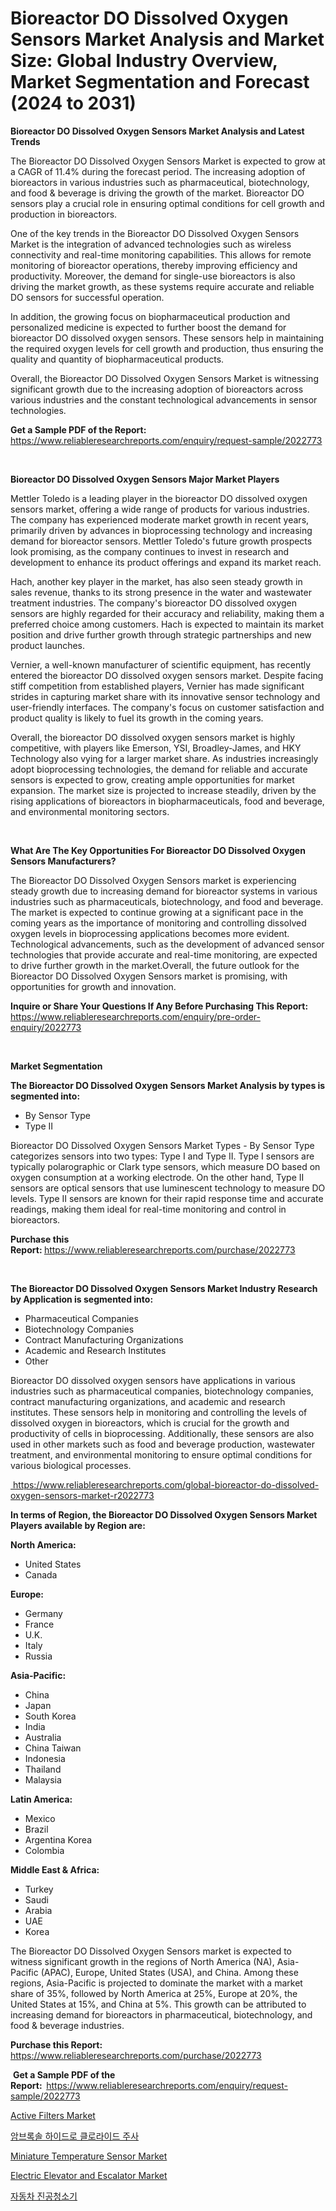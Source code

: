<p><h1>Bioreactor DO Dissolved Oxygen Sensors Market Analysis and Market Size: Global Industry Overview, Market Segmentation and Forecast (2024 to 2031)</h1></p><p><strong>Bioreactor DO Dissolved Oxygen Sensors Market Analysis and Latest Trends</strong></p>
<p><p>The Bioreactor DO Dissolved Oxygen Sensors Market is expected to grow at a CAGR of 11.4% during the forecast period. The increasing adoption of bioreactors in various industries such as pharmaceutical, biotechnology, and food & beverage is driving the growth of the market. Bioreactor DO sensors play a crucial role in ensuring optimal conditions for cell growth and production in bioreactors.</p><p>One of the key trends in the Bioreactor DO Dissolved Oxygen Sensors Market is the integration of advanced technologies such as wireless connectivity and real-time monitoring capabilities. This allows for remote monitoring of bioreactor operations, thereby improving efficiency and productivity. Moreover, the demand for single-use bioreactors is also driving the market growth, as these systems require accurate and reliable DO sensors for successful operation.</p><p>In addition, the growing focus on biopharmaceutical production and personalized medicine is expected to further boost the demand for bioreactor DO dissolved oxygen sensors. These sensors help in maintaining the required oxygen levels for cell growth and production, thus ensuring the quality and quantity of biopharmaceutical products.</p><p>Overall, the Bioreactor DO Dissolved Oxygen Sensors Market is witnessing significant growth due to the increasing adoption of bioreactors across various industries and the constant technological advancements in sensor technologies.</p></p>
<p><strong>Get a Sample PDF of the Report:&nbsp;</strong> <a href="https://www.reliableresearchreports.com/enquiry/request-sample/2022773">https://www.reliableresearchreports.com/enquiry/request-sample/2022773</a></p>
<p>&nbsp;</p>
<p><strong>Bioreactor DO Dissolved Oxygen Sensors Major Market Players</strong></p>
<p><p>Mettler Toledo is a leading player in the bioreactor DO dissolved oxygen sensors market, offering a wide range of products for various industries. The company has experienced moderate market growth in recent years, primarily driven by advances in bioprocessing technology and increasing demand for bioreactor sensors. Mettler Toledo's future growth prospects look promising, as the company continues to invest in research and development to enhance its product offerings and expand its market reach.</p><p>Hach, another key player in the market, has also seen steady growth in sales revenue, thanks to its strong presence in the water and wastewater treatment industries. The company's bioreactor DO dissolved oxygen sensors are highly regarded for their accuracy and reliability, making them a preferred choice among customers. Hach is expected to maintain its market position and drive further growth through strategic partnerships and new product launches.</p><p>Vernier, a well-known manufacturer of scientific equipment, has recently entered the bioreactor DO dissolved oxygen sensors market. Despite facing stiff competition from established players, Vernier has made significant strides in capturing market share with its innovative sensor technology and user-friendly interfaces. The company's focus on customer satisfaction and product quality is likely to fuel its growth in the coming years.</p><p>Overall, the bioreactor DO dissolved oxygen sensors market is highly competitive, with players like Emerson, YSI, Broadley-James, and HKY Technology also vying for a larger market share. As industries increasingly adopt bioprocessing technologies, the demand for reliable and accurate sensors is expected to grow, creating ample opportunities for market expansion. The market size is projected to increase steadily, driven by the rising applications of bioreactors in biopharmaceuticals, food and beverage, and environmental monitoring sectors.</p></p>
<p>&nbsp;</p>
<p><strong>What Are The Key Opportunities For Bioreactor DO Dissolved Oxygen Sensors Manufacturers?</strong></p>
<p><p>The Bioreactor DO Dissolved Oxygen Sensors market is experiencing steady growth due to increasing demand for bioreactor systems in various industries such as pharmaceuticals, biotechnology, and food and beverage. The market is expected to continue growing at a significant pace in the coming years as the importance of monitoring and controlling dissolved oxygen levels in bioprocessing applications becomes more evident. Technological advancements, such as the development of advanced sensor technologies that provide accurate and real-time monitoring, are expected to drive further growth in the market.Overall, the future outlook for the Bioreactor DO Dissolved Oxygen Sensors market is promising, with opportunities for growth and innovation.</p></p>
<p><strong>Inquire or Share Your Questions If Any Before Purchasing This Report:</strong> <a href="https://www.reliableresearchreports.com/enquiry/pre-order-enquiry/2022773">https://www.reliableresearchreports.com/enquiry/pre-order-enquiry/2022773</a></p>
<p>&nbsp;</p>
<p><strong>Market Segmentation</strong></p>
<p><strong>The Bioreactor DO Dissolved Oxygen Sensors Market Analysis by types is segmented into:</strong></p>
<p><ul><li>By Sensor Type</li><li>Type II</li></ul></p>
<p><p>Bioreactor DO Dissolved Oxygen Sensors Market Types - By Sensor Type categorizes sensors into two types: Type I and Type II. Type I sensors are typically polarographic or Clark type sensors, which measure DO based on oxygen consumption at a working electrode. On the other hand, Type II sensors are optical sensors that use luminescent technology to measure DO levels. Type II sensors are known for their rapid response time and accurate readings, making them ideal for real-time monitoring and control in bioreactors.</p></p>
<p><strong>Purchase this Report:&nbsp;</strong><a href="https://www.reliableresearchreports.com/purchase/2022773">https://www.reliableresearchreports.com/purchase/2022773</a></p>
<p>&nbsp;</p>
<p><strong>The Bioreactor DO Dissolved Oxygen Sensors Market Industry Research by Application is segmented into:</strong></p>
<p><ul><li>Pharmaceutical Companies</li><li>Biotechnology Companies</li><li>Contract Manufacturing Organizations</li><li>Academic and Research Institutes</li><li>Other</li></ul></p>
<p><p>Bioreactor DO dissolved oxygen sensors have applications in various industries such as pharmaceutical companies, biotechnology companies, contract manufacturing organizations, and academic and research institutes. These sensors help in monitoring and controlling the levels of dissolved oxygen in bioreactors, which is crucial for the growth and productivity of cells in bioprocessing. Additionally, these sensors are also used in other markets such as food and beverage production, wastewater treatment, and environmental monitoring to ensure optimal conditions for various biological processes.</p></p>
<p><a href="https://www.reliableresearchreports.com/global-bioreactor-do-dissolved-oxygen-sensors-market-r2022773">&nbsp;https://www.reliableresearchreports.com/global-bioreactor-do-dissolved-oxygen-sensors-market-r2022773</a></p>
<p><strong>In terms of Region, the Bioreactor DO Dissolved Oxygen Sensors Market Players available by Region are:</strong></p>
<p>
    <p> <strong> North America: </strong>
        <ul>
            <li>United States</li>
            <li>Canada</li>
        </ul>
        </p> 
    <p> <strong> Europe: </strong>
        <ul>
            <li>Germany</li>
            <li>France</li>
            <li>U.K.</li>
            <li>Italy</li>
            <li>Russia</li>
        </ul>
        </p> 
    <p> <strong> Asia-Pacific: </strong>
        <ul>
            <li>China</li>
            <li>Japan</li>
            <li>South Korea</li>
            <li>India</li>
            <li>Australia</li>
            <li>China Taiwan</li>
            <li>Indonesia</li>
            <li>Thailand</li>
            <li>Malaysia</li>
        </ul>
        </p> 
    <p> <strong> Latin America: </strong>
        <ul>
            <li>Mexico</li>
            <li>Brazil</li>
            <li>Argentina Korea</li>
            <li>Colombia</li>
        </ul>
        </p> 
    <p> <strong> Middle East & Africa: </strong>
        <ul>
            <li>Turkey</li>
            <li>Saudi</li>
            <li>Arabia</li>
            <li>UAE</li>
            <li>Korea</li>
        </ul>
    </p>
    </p>
<p><p>The Bioreactor DO Dissolved Oxygen Sensors market is expected to witness significant growth in the regions of North America (NA), Asia-Pacific (APAC), Europe, United States (USA), and China. Among these regions, Asia-Pacific is projected to dominate the market with a market share of 35%, followed by North America at 25%, Europe at 20%, the United States at 15%, and China at 5%. This growth can be attributed to increasing demand for bioreactors in pharmaceutical, biotechnology, and food & beverage industries.</p></p>
<p><strong>Purchase this Report: </strong><a href="https://www.reliableresearchreports.com/purchase/2022773">https://www.reliableresearchreports.com/purchase/2022773</a></p>
<p>&nbsp;<strong>Get a Sample PDF of the Report:&nbsp;&nbsp;</strong><a href="https://www.reliableresearchreports.com/enquiry/request-sample/2022773">https://www.reliableresearchreports.com/enquiry/request-sample/2022773</a></p>
<p><strong></strong></p>
<p><p><a href="https://medium.com/@sarahhopkins94/insights-into-the-active-filters-market-size-which-is-expanding-with-a-14-2-cagr-from-2024-2031-de637d95c0cf">Active Filters Market</a></p><p><a href="https://medium.com/@ucghafeg91/%EA%B8%80%EB%A1%9C%EB%B2%8C-%EC%95%94%EB%B8%8C%EB%A1%9D%EC%86%94-%EC%97%BC%EC%82%B0%EC%97%BC-%EC%A3%BC%EC%82%AC-%EC%8B%9C%EC%9E%A5-%EB%B6%80%EB%AC%B8-%EC%9C%A0%ED%98%95-%EC%9D%91%EC%9A%A9-%EC%8B%9C%EC%9E%A5-%EC%B0%B8%EA%B0%80%EC%9E%90-%EC%A0%84%EB%9E%B5-%EC%A7%80%EC%97%AD-%EC%84%B1%EC%9E%A5-%ED%86%B5%EC%B0%B0-%EB%B0%8F-%EB%AF%B8%EB%9E%98-%EC%A0%84%EB%A7%9D-2024-2031-84d96c74ec92">암브록솔 하이드로 클로라이드 주사</a></p><p><a href="https://medium.com/@brendamoreno1988/analyzing-miniature-temperature-sensor-market-dynamics-and-growth-drivers-and-forecasted-for-period-af8b743d5fc8">Miniature Temperature Sensor Market</a></p><p><a href="https://issuu.com/reportprime-2/docs/electric-elevator-and-escalator-market-size-2030.p">Electric Elevator and Escalator Market</a></p><p><a href="https://medium.com/@percyhagernes9778/%EA%B8%80%EB%A1%9C%EB%B2%8C-%EC%9E%90%EB%8F%99%EC%B0%A8-%EC%A7%84%EA%B3%B5-%EC%B2%AD%EC%86%8C%EA%B8%B0-%EC%8B%9C%EC%9E%A5-%EA%B7%9C%EB%AA%A8-%EB%B0%8F-%EC%8B%9C%EC%9E%A5-%EB%8F%99%ED%96%A5-%EB%B6%84%EC%84%9D-%EC%A7%80%EC%97%AD%EB%B3%84-%EC%A0%84%EB%A7%9D-%EA%B2%BD%EC%9F%81-%EC%A0%84%EB%9E%B5-%EC%A0%84%EB%A7%9D-2024%EB%85%84%EB%B6%80%ED%84%B0-2031%EB%85%84%EA%B9%8C%EC%A7%80-%EA%B8%B0%EA%B0%84%EC%97%90-%EB%8C%80%ED%95%9C-%EC%98%88%EC%B8%A1-24b609b22998">자동차 진공청소기</a></p></p>